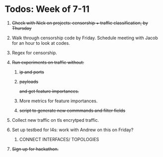 # Todos: Week of 7-11

1. ~~Check with Nick on projects: censorship + traffic classification, by Thursday~~

2. Walk through censorship code by Friday. Schedule meeting with Jacob for an hour to look at codes.

3. Regex for censorship.

4. ~~Run experiments on traffic without:~~ 
   
   1. ~~ip and ports~~ 
   
   2. ~~payloads~~
      
      ~~and get feature importances.~~
   
   3. More metrics for feature importances.
   
   4. ~~script to generate new commmands and filter fields~~

5. Collect new traffic on tls encrytped traffic.

6. Set up testbed for l4s: work with Andrew on this on Friday?
   
   1. CONNECT INTERFACES/ TOPOLOGIES

7. ~~Sign up for hackathon.~~
